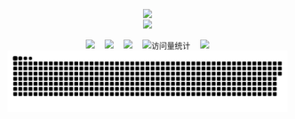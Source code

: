 <div align="center">
<div>
    <a href="https://blog.sunguoqi.com/">
      <img src="https://readme-typing-svg.demolab.com?font=Fira+Code&pause=1000&width=435&lines=console.log(%22Hello%2C%20World%22);万千孤星隐于寒。&center=true&size=27" />
    </a>
  </div>
    <picture>
    <source media="(prefers-color-scheme: dark)" srcset="https://cdn.jsdelivr.net/gh/sun0225SUN/sun0225SUN/assets/images/coding.gif" />
    <source media="(prefers-color-scheme: light)" srcset="https://cdn.jsdelivr.net/gh/sun0225SUN/sun0225SUN/assets/images/developer.svg" height="225px" />
    <img src="https://cdn.jsdelivr.net/gh/sun0225SUN/sun0225SUN/assets/images/coding.gif" />
  </picture>

  <!-- for beauty 留个空行好看点 -->
  <div>&nbsp;</div>
  <div>
    <a href="https://foreverhyx.top/"><img src="https://img.shields.io/badge/Website-博客-8c36db" /></a>&emsp;
    <a href="https://foreverhyx.top"><img src="https://img.shields.io/badge/WeChat-微信-07c160" /></a>&emsp;
    <a href="https://space.bilibili.com/84118657?spm_id_from=333.1007.0.0"><img src="https://img.shields.io/badge/Bilibili-B站-ff69b4" /></a>&emsp;
    <!-- visitor -->
    <img src="https://komarev.com/ghpvc/?username=ForeverHYX&label=Views&color=orange&style=flat" alt="访问量统计" />&emsp;
    <!-- wakatime -->    
    <a href="https://wakatime.com/@ForeverHYX"><img src="https://wakatime.com/badge/user/42d0678c-368b-448b-9a77-5d21c5b55352.svg" /></a>

  </div>

<div align="center">
  <img src="https://raw.githubusercontent.com/ForeverHYX/ForeverHYX/output/github-contribution-grid-snake.svg" id="light-image" />
</div>

  
</div>





<!--
**ForeverHYX/ForeverHYX** is a ✨ _special_ ✨ repository because its `README.md` (this file) appears on your GitHub profile.

Here are some ideas to get you started:

- 🔭 I’m currently working on ...
- 🌱 I’m currently learning ...
- 👯 I’m looking to collaborate on ...
- 🤔 I’m looking for help with ...
- 💬 Ask me about ...
- 📫 How to reach me: ...
- 😄 Pronouns: ...
- ⚡ Fun fact: ...
-->
